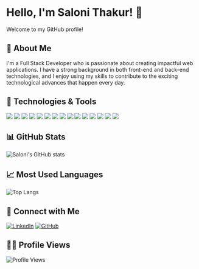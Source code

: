 # Hello, I'm Saloni Thakur! 👋

Welcome to my GitHub profile!

## 🚀 About Me
I'm a Full Stack Developer who is passionate about creating impactful web applications. I have a strong background in both front-end and back-end technologies, and I enjoy using my skills to contribute to the exciting technological advances that happen every day.

## 🔧 Technologies & Tools

![](https://img.shields.io/badge/OS-Windows-informational?style=flat&logo=windows&logoColor=white&color=2bbc8a)
![](https://img.shields.io/badge/Editor-VSCode-informational?style=flat&logo=visual-studio-code&logoColor=white&color=2bbc8a)
![](https://img.shields.io/badge/Code-HTML-informational?style=flat&logo=html5&logoColor=white&color=2bbc8a)
![](https://img.shields.io/badge/Code-CSS-informational?style=flat&logo=css3&logoColor=white&color=2bbc8a)
![](https://img.shields.io/badge/Code-JavaScript-informational?style=flat&logo=javascript&logoColor=white&color=2bbc8a)
![](https://img.shields.io/badge/Framework-React-informational?style=flat&logo=react&logoColor=white&color=2bbc8a)
![](https://img.shields.io/badge/Runtime-Node.js-informational?style=flat&logo=node.js&logoColor=white&color=2bbc8a)
![](https://img.shields.io/badge/Framework-Express.js-informational?style=flat&logo=express&logoColor=white&color=2bbc8a)
![](https://img.shields.io/badge/Database-MongoDB-informational?style=flat&logo=mongodb&logoColor=white&color=2bbc8a)
![](https://img.shields.io/badge/Design-Photoshop-informational?style=flat&logo=adobe-photoshop&logoColor=white&color=2bbc8a)
![](https://img.shields.io/badge/Design-Canva-informational?style=flat&logo=canva&logoColor=white&color=2bbc8a)
![](https://img.shields.io/badge/Tool-GitHub-informational?style=flat&logo=github&logoColor=white&color=2bbc8a)
![](https://img.shields.io/badge/Framework-Bootstrap-informational?style=flat&logo=bootstrap&logoColor=white&color=2bbc8a)
![](https://img.shields.io/badge/Language-C-informational?style=flat&logo=c&logoColor=white&color=2bbc8a)
![](https://img.shields.io/badge/Language-C++-informational?style=flat&logo=c%2B%2B&logoColor=white&color=2bbc8a)

## 📊 GitHub Stats

![Saloni's GitHub stats](https://github-readme-stats.vercel.app/api?username=salonithakur89&show_icons=true&theme=radical)

## 📈 Most Used Languages

![Top Langs](https://github-readme-stats.vercel.app/api/top-langs/?username=salonithakur89&layout=compact&theme=radical)

## 🔗 Connect with Me

[![LinkedIn](https://img.shields.io/badge/LinkedIn-Saloni%20Thakur-blue?style=flat&logo=linkedin)](https://linkedin.com/in/salonithakur89)
[![GitHub](https://img.shields.io/badge/GitHub-salonithakur89-black?style=flat&logo=github)](https://github.com/salonithakur89)

## 🕵️‍♂️ Profile Views

![Profile Views](https://komarev.com/ghpvc/?username=salonithakur89&color=blue)
